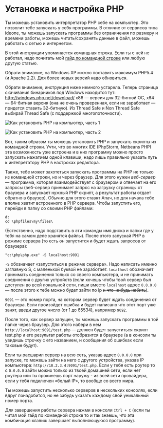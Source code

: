 # Установка и настройка PHP

Ты можешь установить интерпретатор PHP себе на компьютер. Это позволит тебе запускать у себя программы. В отличие от сервисов типа ideone, ты можешь запускать программы без ограничения по размеру и времени работы, можешь читать/сохранять данные в файл, можешь работать с сетью и интернетом. 

В этой инструкции упоминается командная строка. Если ты с ней не работал, надо почитать мой [гайд по командной строке](cli.md) или любую другую статью.

Обрати внимание, на Windows XP можно поставить максимум PHP5.4 (и Apache 2.2). Для более новых версий надо обновиться.

Обрати внимание, инструкция ниже немного устарела. Теперь страница скачивания бинарников под Windows находится тут: http://windows.php.net/download/ x86 — версия для 32-битной ОС, x64 — 64-битная версия (она не очень проверенная, если не заработает — придется ставить 32-битную). Из Thread Safe и Non Thread Safe выбирай Thread Safe (c поддержкой многопоточности).

![Как установить PHP на компьютер, часть 1](http://i.imgur.com/K7NPy22.jpg)

![Как установить PHP на компьютер, часть 2](http://i.imgur.com/muRL2gr.jpg)

Вот, таким образом ты можешь установить PHP и запускать скрипты из командной строки. Учти, что во многих IDE (PhpStorm, Netbeans PHP) эта возможность уже встроена и в них программу можно просто запускать нажатием одной клавиши, надо лишь правильно указать путь к интепретатору PHP в настроках редактора.

Также, тебе может захотеться запускать программы на PHP не только из командной строки, но и через браузер. Для этого нужен *веб-сервер* — программа, которая взаимодействует с браузером и отвечает на его запросы (веб-сервер принимает запрос на загрузку страницы от браузера и запускает нужный PHP скрипт, а результат работы отдает обратно в браузер). Обычно для этого ставят Апач, но для начала тебе вполне хватит встроенного в PHP сервера. Чтобы запустить его, перейди в папку со своими PHP файлами:

    d:
    cd \phpfiles\my\files\
    
(Естественно, надо подставить в эти команды имя диска и папки где у тебя на самом деле хранятся файлы). После этого запускай PHP в режиме сервера (то есть он запустится и будет ждать запросов от браузера): 

    "c:\php\php.exe" -S localhost:9091
    
`-S` обозначает «запуститься в режиме сервера». Надо написать именно заглавную S, c маленькой буквой не заработает. `localhost` обозначает принимать соединения только со своего компьютера, и не принимать соединения с других устройств (если хочешь чтобы твой сервер был доступен во всей локальной сети, пиши вместо `localhost` адрес `0.0.0.0` — после этого к тебе можно будет зайти по ip ~~и что-нибудь набить~~).

`9091` — это номер порта, на котором сервер будет ждать соединения от браузера. Если произойдет ошибка и будет написано что этот порт уже занят, введи другое число (от 1 до 65534), например `9092`.

После того, как сервер запущен, ты можешь запускать программы в той папке через браузер. Для этого набери в нем `http://localhost:9091/test.php` — должен будет запуститься скрипт test.php и его результат работы отобразится в браузере (а в консоли ты увидишь строчку с его названием, и сообщения об ошибках если таковые будут).

Если ты расшарил сервер на всю сеть, указав адрес `0.0.0.0` при запуске, то можешь зайти на него с другого устройства, указав IP компьютера: `http://10.2.3.4:9091/test.php`.  Если у тебя есть роутер то с `0.0.0.0` зайти можно только из твоей домашней сети, если нет роутера или ты прокинешь порт наружу - из всей сети провайдера, если у тебя подключен «белый IP», то вообще со всего мира.

Ты можешь запустить несколько серверов в нескольких консолях, если вдруг понадобится, но не забудь указать каждому свой уникальный номер порта.

Для завершения работы сервера нажми в консоли `Ctrl + C` (если ты читал мой гайд по командной строке то и так знаешь, что эта комбинация клавиш завершает выполняющуюся программу).

